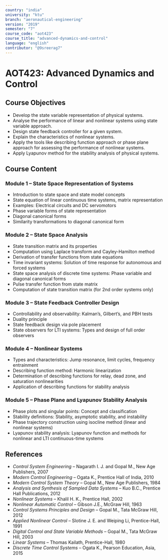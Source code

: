 ```yaml
---
country: "india"
university: "ktu"
branch: "aeronautical-engineering"
version: "2019"
semester: "7"
course_code: "aot423"
course_title: "advanced-dynamics-and-control"
language: "english"
contributor: "@9sreerag7"
---
```


# AOT423: Advanced Dynamics and Control

## Course Objectives

- Develop the state variable representation of physical systems.
- Analyse the performance of linear and nonlinear systems using state variable approach.
- Design state feedback controller for a given system.
- Explain the characteristics of nonlinear systems.
- Apply the tools like describing function approach or phase plane approach for assessing the performance of nonlinear systems.
- Apply Lyapunov method for the stability analysis of physical systems.

## Course Content

### Module 1 – State Space Representation of Systems

- Introduction to state space and state model concepts  
- State equation of linear continuous time systems, matrix representation  
- Examples: Electrical circuits and DC servomotors  
- Phase variable forms of state representation  
- Diagonal canonical forms  
- Similarity transformations to diagonal canonical form

### Module 2 – State Space Analysis

- State transition matrix and its properties  
- Computation using Laplace transform and Cayley-Hamilton method  
- Derivation of transfer functions from state equations  
- Time invariant systems: Solution of time response for autonomous and forced systems  
- State space analysis of discrete time systems: Phase variable and diagonal canonical forms  
- Pulse transfer function from state matrix  
- Computation of state transition matrix (for 2nd order systems only)

### Module 3 – State Feedback Controller Design

- Controllability and observability: Kalman’s, Gilbert’s, and PBH tests  
- Duality principle  
- State feedback design via pole placement  
- State observers for LTI systems: Types and design of full order observers

### Module 4 – Nonlinear Systems

- Types and characteristics: Jump resonance, limit cycles, frequency entrainment  
- Describing function method: Harmonic linearization  
- Determination of describing functions for relay, dead zone, and saturation nonlinearities  
- Application of describing functions for stability analysis

### Module 5 – Phase Plane and Lyapunov Stability Analysis

- Phase plots and singular points: Concept and classification  
- Stability definitions: Stability, asymptotic stability, and instability  
- Phase trajectory construction using isocline method (linear and nonlinear systems)  
- Lyapunov stability analysis: Lyapunov function and methods for nonlinear and LTI continuous-time systems

## References

- *Control System Engineering* – Nagarath I. J. and Gopal M., New Age Publishers, 2007  
- *Modern Control Engineering* – Ogata K., Prentice Hall of India, 2010  
- *Modern Control System Theory* – Gopal M., New Age Publishers, 1984  
- *Analysis and Synthesis of Sampled Data Systems* – Kuo B.C., Prentice Hall Publications, 2012  
- *Nonlinear Systems* – Khalil H. K., Prentice Hall, 2002  
- *Nonlinear Automatic Control* – Gibson J.E., McGraw Hill, 1963  
- *Control Systems Principles and Design* – Gopal M., Tata McGraw Hill, 2012  
- *Applied Nonlinear Control* – Slotine J. E. and Weiping Li, Prentice-Hall, 1991  
- *Digital Control and State Variable Methods* – Gopal M., Tata McGraw Hill, 2003  
- *Linear Systems* – Thomas Kailath, Prentice-Hall, 1980  
- *Discrete Time Control Systems* – Ogata K., Pearson Education, Asia, 2015  
